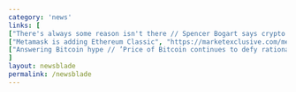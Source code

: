 ```yaml
---
category: 'news'
links: [
["There's always some reason isn't there // Spencer Bogart says crypto prices are pressed down because last year's crypto hedge funds lock up is up now - via @FXStreetNews", "https://www.fxstreet.com/cryptocurrencies/news/bitcoin-price-analysis-btc-usd-rangebound-spencer-bogart-explains-why-cryptos-crashed-this-year-201806260631"],
["Metamask is adding Ethereum Classic", "https://marketexclusive.com/metamask-add-ethereum-classic-etc-blockchain-bridge-services/2018/06/"],
["Answering Bitcoin hype // ’Price of Bitcoin continues to defy rational economic explanation. I’m still arguing that Bitcoin will be worth about the same as the football cards’ via @LowyInstitute", "https://www.lowyinstitute.org/the-interpreter/answering-bitcoin-hype"]
]
layout: newsblade
permalink: /newsblade
---
```

